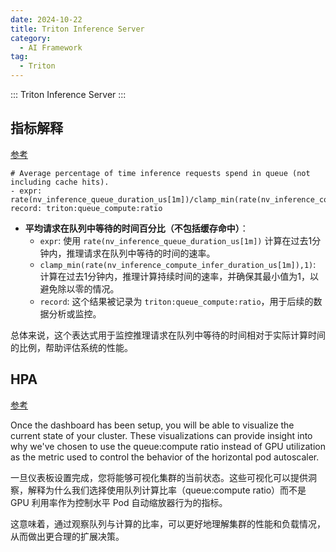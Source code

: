```yaml
---
date: 2024-10-22
title: Triton Inference Server
category:
  - AI Framework
tag:
  - Triton
---
```

::: Triton Inference Server
:::


## 指标解释

[参考](https://github1s.com/triton-inference-server/tutorials/blob/main/Deployment/Kubernetes/EKS_Multinode_Triton_TRTLLM/multinode_helm_chart/triton-metrics_prometheus-rule.yaml#L38)

```
# Average percentage of time inference requests spend in queue (not including cache hits).
- expr: rate(nv_inference_queue_duration_us[1m])/clamp_min(rate(nv_inference_compute_infer_duration_us[1m]),1)
record: triton:queue_compute:ratio
```      

- **平均请求在队列中等待的时间百分比（不包括缓存命中）**：
  - `expr`: 使用 `rate(nv_inference_queue_duration_us[1m])` 计算在过去1分钟内，推理请求在队列中等待的时间的速率。
  - `clamp_min(rate(nv_inference_compute_infer_duration_us[1m]),1)`: 计算在过去1分钟内，推理计算持续时间的速率，并确保其最小值为1，以避免除以零的情况。
  - `record`: 这个结果被记录为 `triton:queue_compute:ratio`，用于后续的数据分析或监控。

总体来说，这个表达式用于监控推理请求在队列中等待的时间相对于实际计算时间的比例，帮助评估系统的性能。

## HPA

[参考](https://github1s.com/triton-inference-server/tutorials/tree/main)

Once the dashboard has been setup, you will be able to visualize the current state of your cluster. These visualizations can provide insight into why we've chosen to use the queue:compute ratio instead of GPU utilization as the metric used to control the behavior of the horizontal pod autoscaler.

一旦仪表板设置完成，您将能够可视化集群的当前状态。这些可视化可以提供洞察，解释为什么我们选择使用队列计算比率（queue:compute ratio）而不是 GPU 利用率作为控制水平 Pod 自动缩放器行为的指标。

这意味着，通过观察队列与计算的比率，可以更好地理解集群的性能和负载情况，从而做出更合理的扩展决策。